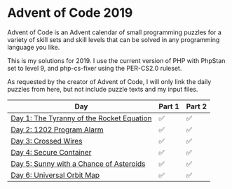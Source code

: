 # Advent of Code 2019

Advent of Code is an Advent calendar of small programming puzzles for a variety of skill sets and skill levels that can be solved in any programming language you like.

This is my solutions for 2019. I use the current version of PHP with PhpStan set to level 9, and php-cs-fixer using the PER-CS2.0 ruleset.

As requested by the creator of Advent of Code, I will only link the daily puzzles from here, but not include puzzle texts and my input files.

| Day | Part 1 | Part 2 |
|---|---|---|
| [Day 1: The Tyranny of the Rocket Equation](https://adventofcode.com/2019/day/1) | :white_check_mark: | :white_check_mark:
| [Day 2: 1202 Program Alarm](https://adventofcode.com/2019/day/2) | :white_check_mark: | :white_check_mark:
| [Day 3: Crossed Wires](https://adventofcode.com/2019/day/3) | :white_check_mark: | :white_check_mark:
| [Day 4: Secure Container](https://adventofcode.com/2019/day/4) | :white_check_mark: | :white_check_mark:
| [Day 5: Sunny with a Chance of Asteroids](https://adventofcode.com/2019/day/5) | :white_check_mark: | :white_check_mark:
| [Day 6: Universal Orbit Map](https://adventofcode.com/2019/day/6) | :white_check_mark: | :white_check_mark:

